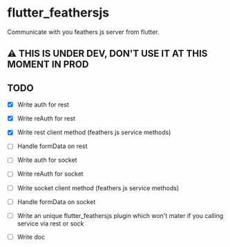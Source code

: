 # flutter_feathersjs

Communicate with you feathers js server from flutter.

## :warning: THIS IS UNDER DEV, DON'T USE IT AT THIS MOMENT IN PROD

## TODO

- [x] Write auth for  rest
- [x] Write reAuth for rest
- [x] Write rest client method (feathers js service methods)
- [ ] Handle formData on rest

- [ ] Write auth for  socket
- [ ] Write reAuth for socket
- [ ] Write socket client method (feathers js service methods)
- [ ] Handle formData on socket
- [ ] Write an unique flutter_feathersjs plugin which won't mater if you calling service via rest or sock
- [ ] Write doc
